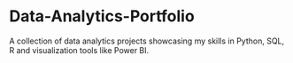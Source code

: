 # Data-Analytics-Portfolio
A collection of data analytics projects showcasing my skills in Python, SQL, R and visualization tools like Power BI.
